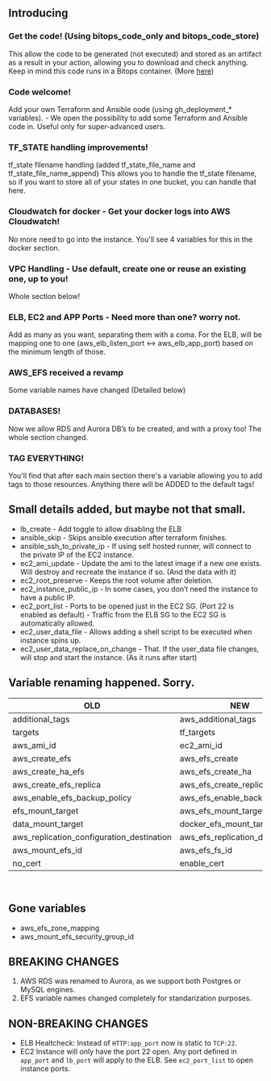 
## Introducing 

### Get the code! (Using bitops_code_only and bitops_code_store)
This allow the code to be generated (not executed) and stored as an artifact as a result in your action, allowing you to download and check anything. Keep in mind this code runs in a Bitops container. (More [here](http://bitops.sh))

### Code welcome! 
Add your own Terraform and Ansible oode (using gh_deployment_* variables). - We open the possibility to add some Terraform and Ansible code in. Useful only for super-advanced users. 

### TF_STATE handling improvements!
tf_state filename handling (added tf_state_file_name and tf_state_file_name_append) This allows you to handle the tf_state filename, so if you want to store all of your states in one bucket, you can handle that here. 

### Cloudwatch for docker - Get your docker logs into AWS Cloudwatch!
No more need to go into the instance. You'll see 4 variables for this in the docker section.

### VPC Handling - Use default, create one or reuse an existing one, up to you!
Whole section below!

### ELB, EC2 and APP Ports - Need more than one? worry not. 
Add as many as you want, separating them with a coma. For the ELB, will be mapping one to one (aws_elb_listen_port <-> aws_elb_app_port) based on the minimum length of those.

### AWS_EFS received a revamp
Some variable names have changed (Detailed below)

### DATABASES! 
Now we allow RDS and Aurora DB’s to be created, and with a proxy too! The whole section changed.

### TAG EVERYTHING!
You'll find that after each main section there's a variable allowing you to add tags to those resources. Anything there will be ADDED to the default tags!

## Small details added, but maybe not that small.
- lb_create - Add toggle to allow disabling the ELB
- ansible_skip - Skips ansible execution after terraform finishes.
- ansible_ssh_to_private_ip - If using self hosted runner, will connect to the private IP of the EC2 instance.
- ec2_ami_update - Update the ami to the latest image if a new one exists. Will destroy and recreate the instance if so. (And the data with it)
- ec2_root_preserve - Keeps the root volume after deletion.
- ec2_instance_public_ip - In some cases, you don’t need the instance to have a public IP. 
- ec2_port_list - Ports to be opened just in the EC2 SG. (Port 22 is enabled as default) - Traffic from the ELB SG to the EC2 SG is automatically allowed.
- ec2_user_data_file - Allows adding a shell script to be executed when instance spins up.
- ec2_user_data_replace_on_change - That. If the user_data file changes, will stop and start the instance. (As it runs after start)

## Variable renaming happened. Sorry. 
| OLD | NEW |
|----------------------|----------------------|
| additional_tags | aws_additional_tags |
| targets | tf_targets |
| aws_ami_id | ec2_ami_id |
| aws_create_efs | aws_efs_create |
| aws_create_ha_efs | aws_efs_create_ha |
| aws_create_efs_replica | aws_efs_create_replica |
| aws_enable_efs_backup_policy | aws_efs_enable_backup_policy |
| efs_mount_target | aws_efs_mount_target |
| data_mount_target | docker_efs_mount_target |
| aws_replication_configuration_destination | aws_efs_replication_destination |
| aws_mount_efs_id | aws_efs_fs_id |
| no_cert | enable_cert |
<br/>

## Gone variables
- aws_efs_zone_mapping
- aws_mount_efs_security_group_id

## BREAKING CHANGES
1. AWS RDS was renamed to Aurora, as we support both Postgres or MySQL engines.
2. EFS variable names changed completely for standarization purposes. 

## NON-BREAKING CHANGES
- ELB Healtcheck: Instead of `HTTP:app_port` now is static to `TCP:22`.
- EC2 Instance will only have the port 22 open. Any port defined in `app_port` and `lb_port` will apply to the ELB. See `ec2_port_list` to open instance ports. 